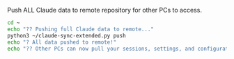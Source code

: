 Push ALL Claude data to remote repository for other PCs to access.

```bash
cd ~
echo "?? Pushing full Claude data to remote..."
python3 ~/claude-sync-extended.py push
echo "? All data pushed to remote!"
echo "?? Other PCs can now pull your sessions, settings, and configurations"
```
